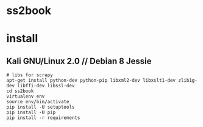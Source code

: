 # ss2book

# install

## Kali GNU/Linux 2.0 // Debian 8 Jessie

```
# libs for scrapy
apt-get install python-dev python-pip libxml2-dev libxslt1-dev zlib1g-dev libffi-dev libssl-dev
cd ss2book
virtualenv env
source env/bin/activate
pip install -U setuptools
pip install -U pip
pip install -r requirements
```

